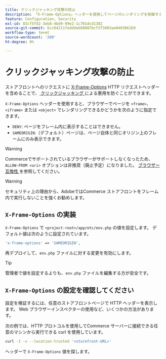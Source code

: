```yaml
---
title: クリックジャッキング攻撃の防止
description: 「X-Frame-Options」ヘッダーを使用してページのレンダリングを制御することで、クリックジャッキング攻撃を防ぎます。
feature: Configuration, Security
exl-id: 83cf5fd2-3eb8-4bd9-99e2-1c701dcd1382
source-git-commit: 6cc04211fedddab68087bcf2f3603ae0403862b9
workflow-type: tm+mt
source-wordcount: '209'
ht-degree: 0%

---
```


# クリックジャッキング攻撃の防止

ストアフロントへのリクエストに [X-Frame-Options](https://owasp.org/www-community/attacks/Clickjacking) HTTP リクエストヘッダーを含めることで、[ クリックジャッキング ](https://datatracker.ietf.org/doc/html/rfc7034) による悪用を防ぐことができます。

`X-Frame-Options` ヘッダーを使用すると、ブラウザーでページを `<frame>`、`<iframe>` または `<object>` でレンダリングできるかどうかを次のように指定できます。

- `DENY`: ページをフレーム内に表示することはできません。
- `SAMEORIGIN`:（デフォルト）ページは、ページ自体と同じオリジン上のフレームにのみ表示できます。

>[!WARNING]
>
>Commerceでサポートされているブラウザーがサポートしなくなったため、`ALLOW-FROM <uri>` オプションは非推奨（廃止予定）になりました。 [ ブラウザー互換性 ](https://developer.mozilla.org/en-US/docs/Web/HTTP/Headers/X-Frame-Options#browser_compatibility) を参照してください。

>[!WARNING]
>
>セキュリティ上の理由から、AdobeではCommerce ストアフロントをフレーム内で実行しないことを強くお勧めします。

## `X-Frame-Options` の実装

`X-Frame-Options` で `<project-root>/app/etc/env.php` の値を設定します。 デフォルト値は次のように設定されています。

```php
'x-frame-options' => 'SAMEORIGIN',
```

再デプロイして、`env.php` ファイルに対する変更を有効にします。

>[!TIP]
>
>管理者で値を設定するよりも、`env.php` ファイルを編集する方が安全です。

## `X-Frame-Options` の設定を確認してください

設定を検証するには、任意のストアフロントページで HTTP ヘッダーを表示します。 Web ブラウザーインスペクターの使用など、いくつかの方法があります。

次の例では、HTTP プロトコルを使用してCommerce サーバーに接続できる任意のマシンから実行できる curl を使用しています。

```bash
curl -I -v --location-trusted '<storefront-URL>'
```

ヘッダーで `X-Frame-Options` 値を探します。
